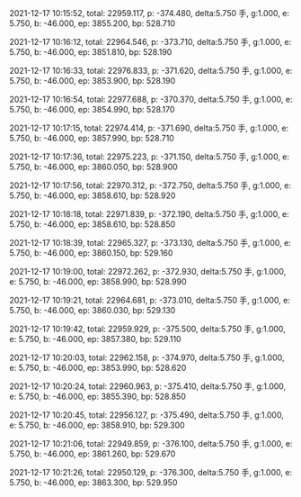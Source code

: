 2021-12-17 10:15:52, total: 22959.117, p: -374.480, delta:5.750 手, g:1.000, e: 5.750, b: -46.000, ep: 3855.200, bp: 528.710

2021-12-17 10:16:12, total: 22964.546, p: -373.710, delta:5.750 手, g:1.000, e: 5.750, b: -46.000, ep: 3851.810, bp: 528.190

2021-12-17 10:16:33, total: 22976.833, p: -371.620, delta:5.750 手, g:1.000, e: 5.750, b: -46.000, ep: 3853.900, bp: 528.190

2021-12-17 10:16:54, total: 22977.688, p: -370.370, delta:5.750 手, g:1.000, e: 5.750, b: -46.000, ep: 3854.990, bp: 528.170

2021-12-17 10:17:15, total: 22974.414, p: -371.690, delta:5.750 手, g:1.000, e: 5.750, b: -46.000, ep: 3857.990, bp: 528.710

2021-12-17 10:17:36, total: 22975.223, p: -371.150, delta:5.750 手, g:1.000, e: 5.750, b: -46.000, ep: 3860.050, bp: 528.900

2021-12-17 10:17:56, total: 22970.312, p: -372.750, delta:5.750 手, g:1.000, e: 5.750, b: -46.000, ep: 3858.610, bp: 528.920

2021-12-17 10:18:18, total: 22971.839, p: -372.190, delta:5.750 手, g:1.000, e: 5.750, b: -46.000, ep: 3858.610, bp: 528.850

2021-12-17 10:18:39, total: 22965.327, p: -373.130, delta:5.750 手, g:1.000, e: 5.750, b: -46.000, ep: 3860.150, bp: 529.160

2021-12-17 10:19:00, total: 22972.262, p: -372.930, delta:5.750 手, g:1.000, e: 5.750, b: -46.000, ep: 3858.990, bp: 528.990

2021-12-17 10:19:21, total: 22964.681, p: -373.010, delta:5.750 手, g:1.000, e: 5.750, b: -46.000, ep: 3860.030, bp: 529.130

2021-12-17 10:19:42, total: 22959.929, p: -375.500, delta:5.750 手, g:1.000, e: 5.750, b: -46.000, ep: 3857.380, bp: 529.110

2021-12-17 10:20:03, total: 22962.158, p: -374.970, delta:5.750 手, g:1.000, e: 5.750, b: -46.000, ep: 3853.990, bp: 528.620

2021-12-17 10:20:24, total: 22960.963, p: -375.410, delta:5.750 手, g:1.000, e: 5.750, b: -46.000, ep: 3855.390, bp: 528.850

2021-12-17 10:20:45, total: 22956.127, p: -375.490, delta:5.750 手, g:1.000, e: 5.750, b: -46.000, ep: 3858.910, bp: 529.300

2021-12-17 10:21:06, total: 22949.859, p: -376.100, delta:5.750 手, g:1.000, e: 5.750, b: -46.000, ep: 3861.260, bp: 529.670

2021-12-17 10:21:26, total: 22950.129, p: -376.300, delta:5.750 手, g:1.000, e: 5.750, b: -46.000, ep: 3863.300, bp: 529.950